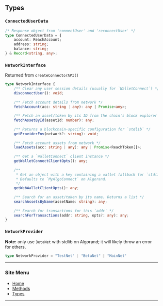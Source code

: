 ## Types

### `ConnectedUserData`
```typescript
/* Response object from 'connectUser' and 'reconnectUser' */
type ConnectedUserData = {
    account: ReachAccount;
    address: string;
    balance: string;
} & Record<string, any>;
```

### `NetworkInterface`
Returned from `createConnectorAPI()`
```typescript
type NetworkInterface {
    /** Clear any user session details (usually for `WalletConnect`) */
    disconnectUser(): void;
    
    /** Fetch account details from network */
    fetchAccount(acc: string | any): any | Promise<any>;
    
    /** Fetch an asset/token by its ID from the chain's block explorer */
    fetchAssetById(assetId: number): any;
    
    /** Returns a blockchain-specific configuration for `stdlib` */
    getProviderEnv(network?: string): void;
    
    /** Fetch account assets from network */
    loadAssets(acc: string | any): any | Promise<ReachToken[]>;
    
    /** Get a `WalletConnect` client instance */
    getWalletConnectClientOpts(): any;
    
    /**
     * Get an object with a key containing a wallet fallback for `stdlib`.
     * Defaults to `MyAlgoConnect` on Algorand.
     */
    getWebWalletClientOpts(): any;
    
    /** Search for an asset/token by its name. Returns a list */
    searchAssetsByName(assetName: string): any;
    
    /** Search for transactions for this `addr` */
    searchForTransactions(addr: string, opts?: any): any;
}
```

### `NetworkProvider`
**Note:** only use `BetaNet` with stdlib on Algorand; it will likely throw an error\
for others. 
```typescript
type NetworkProvider = "TestNet" | "BetaNet" | "MainNet"
```

---

### Site Menu
* [Home](/index.md)
* [Methods](/methods.md)
* [Types](/types.md)

---


